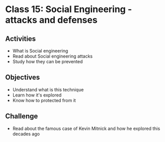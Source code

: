 
# Class 15: Social Engineering - attacks and defenses

## Activities
  - What is Social engineering
  - Read about Social engineering attacks
  - Study how they can be prevented

## Objectives
  - Understand what is this technique
  - Learn how it's explored
  - Know how to protected from it

## Challenge
  - Read about the famous case of Kevin Mitnick and how he explored this decades ago

